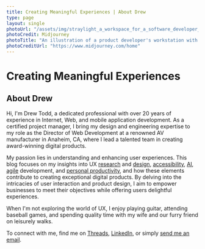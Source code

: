 ```yaml
---
title: Creating Meaningful Experiences | About Drew
type: page
layout: single
photoUrl: "/assets/img/straylight_a_workspace_for_a_software_developer_with_a_macbook__3.png"
photoCredit: Midjourney
photoTitle: "An illustration of a product developer's workstation with lamp, display, and lots of post-it notes"
photoCreditUrl: "https://www.midjourney.com/home"
---
```

# Creating Meaningful Experiences
## About Drew

Hi, I'm Drew Todd, a dedicated professional with over 20 years of experience in Internet, Web, and mobile application development. As a certified project manager, I bring my design and engineering expertise to my role as the Director of Web Development at a renowned AV manufacturer in Anaheim, CA, where I lead a talented team in creating award-winning digital products.

My passion lies in understanding and enhancing user experiences. This blog focuses on my insights into UX [research][9] and [design][10], [accessibility][14], [AI][11], [agile][12] development, and [personal productivity][13], and how these elements contribute to creating exceptional digital products. By delving into the intricacies of user interaction and product design, I aim to empower businesses to meet their objectives while offering users delightful experiences.

When I'm not exploring the world of UX, I enjoy playing guitar, attending baseball games, and spending quality time with my wife and our furry friend on leisurely walks.

To connect with me, find me on [Threads][6], [LinkedIn][7], or simply [send me an email][8].

[1]: http://www.extron.com/ "Extron Electronics"
[2]: http://www.extron.com/company/article.aspx?id=stellarserviceawardspr "Extron Wins Industry Awards for Exceptional Training, Web site, and Product Demos"
[3]: http://www.extron.com/company/article.aspx?id=NSCAAwards06 "Extron Receives Two Awards at NSCA"
[4]: http://www.avnetwork.com/latest/0013/which-av-manufacturers-and-distributors-provide-the-best-customer-training-and-support/92766 "Which AV Manufacturers and Distributors Provide the Best Customer Training and Support?"
[5]: http://www.ravepubs.com/rave-announces-winners-2014-readers-choice-awards/ "rAVe Announces Winners of our 2014 Reader’s Choice Awards"
[6]: http://threads.net/@drewtodd "@drewtodd"
[7]: http://www.linkedin.com/in/andrewtodd "Andrew Todd on LinkedIn"
[8]: mailto:drew@drwtod.com "drew@drwtod.com"
[9]: /tags/research "Articles tagged #research"
[10]: /tags/design "Articles tagged #design"
[11]: /tags/ai "Articles tagged #ai"
[12]: /tags/agile "Articles tagged #agile"
[13]: /tags/productivity "Articles tagged #productivity"
[14]: /tags/accessibility "Articles tagged #accessibility"